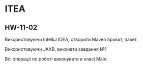# ITEA
## HW-11-02

Використовуючи IntelliJ IDEA, створити Maven проєкт, пакет.

Використовуючи JAXB, виконати завдання №1

Всі операції по роботі виконувати в класі Main.